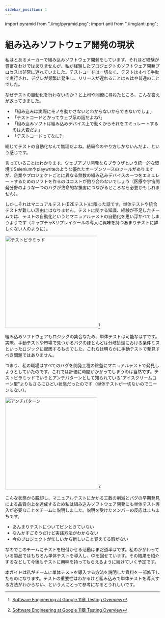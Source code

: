 ```yaml
---
sidebar_position: 1
---
```


import pyramid from "./img/pyramid.png";
import anti from "./img/anti.png";

# 組み込みソフトウェア開発の現状

私はとあるメーカーで組み込みソフトウェア開発をしています。それほど経験が豊富なわけではありませんが、私が経験したプロジェクトのソフトウェア開発プロセスは非常に遅れていました。テストコードは一切なく、テストはすべて手動で実行され、デグレが頻繁に発生し、リリースが遅れることはもはや普通のことでした。

なぜテストの自動化を行わないのか？と上司や同僚に尋ねたところ、こんな答えが返ってきました。

- 「組み込みは実際にモノを動かさないとわからないからできないでしょ」
- 「テストコードとかってウェブ系の話だよね?」
- 「組み込みソフトは組み込みデバイス上で動くからそれをエミュレートするのは大変だよ」
- 「テストコードってなに?」

総じてテストの自動化なんて無理だよね。結局今のやり方しかないんだよ、という感じです。

言っていることはわかります。ウェブアプリ開発ならブラウザという統一的な環境でSeleniumやplaywriteのような優れたオープンソースのツールがありますが、企業やプロジェクトごとに異なる無数の組み込みデバイスの一つをエミュレートするためのソフトを作るのはコストが釣り合わないでしょう（医療や宇宙開発分野のような一つのバグが致命的な損害につながるところなら必要かもしれません）。

しかしそれはマニュアルテスト(E2Eテスト)に限った話です。単体テストや統合テストが難しい理由にはなりません。テストに関する知識、経験が不足したチームでは、テストの自動化というとマニュアルテストの自動化を思い浮かべてしまうようです（キャプチャ&リプレイツールの導入に興味を持つあまりテストに詳しくない人のように）。

<img src={pyramid} alt="テストピラミッド" width="300" /> [^1]

組み込みソフトウェアもロジックの集合なため、単体テストは可能なはずです。実際、手動テストや市場で見つかるバグのほとんどは分岐処理における条件ミスといったロジックに起因するものでした。これらは明らかに手動テストで発見すべき問題ではありません。

つまり、私の職場はすべてのバグを開発工程の終盤にマニュアルテストで発見しようとしていたのです。これでは評価に時間がかかってしまうのは当然です。テストピラミッドでいうとアンチパターンとして知られている"アイスクリームコーン型"よりもさらにひどい状態だったのです（単体テストが一切ないのでコーンもない）。

<img src={anti} alt="アンチパターン" width="300" /> [^1]

こんな状態から脱却し、マニュアルテストにかかる工数の削減とバグの早期発見による品質向上を達成するため私は組み込みソフトウェア開発にも単体テスト導入が必要なことをチームに説明しました。説明を受けたメンバーの反応はまちまちです。

- あんまりテストについてピンときていない
- なんかすごそうだけど実践方法がわからない
- 今のプロジェクトが忙しいから新しいこと覚えてる暇がない

なのでこのチームにテストを根付かせる活動はまだ道半ばです。私のかかわっている製品ではもちろん単体テストを導入し、CIを回せています。その結果を紹介するなどして今後もテストに興味を持ってもらえるように続けていく予定です。

本ガイドは私がチームに単体テストを導入する方法を説明した資料を一部修正したものになります。テストの重要性はわかるけど組み込みで単体テストを導入する方法がわからない、という人にとって参考になるとうれしいです。

[^1]: [Software Engineering at Google 11章 Testing Overview](https://abseil.io/resources/swe-book/html/ch11.html)
